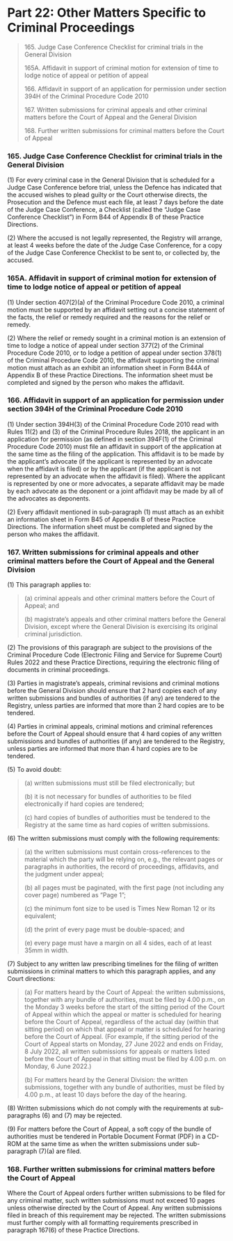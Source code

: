 # Part 22: Other Matters Specific to Criminal Proceedings

> 165\. Judge Case Conference Checklist for criminal trials in the General Division
>
> 165A. Affidavit in support of criminal motion for extension of time to lodge notice of appeal or petition of appeal
>
> 166\. Affidavit in support of an application for permission under section 394H of the Criminal Procedure Code 2010
>
> 167\. Written submissions for criminal appeals and other criminal matters before the Court of Appeal and the General Division
>
> 168\. Further written submissions for criminal matters before the Court of Appeal

### 165. Judge Case Conference Checklist for criminal trials in the General Division <a href="#id-165-judge-case-conference-checklist-for-criminal-trials-in-the-general-division" id="id-165-judge-case-conference-checklist-for-criminal-trials-in-the-general-division"></a>

(1) For every criminal case in the General Division that is scheduled for a Judge Case Conference before trial, unless the Defence has indicated that the accused wishes to plead guilty or the Court otherwise directs, the Prosecution and the Defence must each file, at least 7 days before the date of the Judge Case Conference, a Checklist (called the “Judge Case Conference Checklist”) in Form B44 of Appendix B of these Practice Directions.

(2) Where the accused is not legally represented, the Registry will arrange, at least 4 weeks before the date of the Judge Case Conference, for a copy of the Judge Case Conference Checklist to be sent to, or collected by, the accused.

### 165A. Affidavit in support of criminal motion for extension of time to lodge notice of appeal or petition of appeal <a href="#id-165-judge-case-conference-checklist-for-criminal-trials-in-the-general-division" id="id-165-judge-case-conference-checklist-for-criminal-trials-in-the-general-division"></a>

(1) Under section 407(2)(a) of the Criminal Procedure Code 2010, a criminal motion must be supported by an affidavit setting out a concise statement of the facts, the relief or remedy required and the reasons for the relief or remedy.

(2) Where the relief or remedy sought in a criminal motion is an extension of time to lodge a notice of appeal under section 377(2) of the Criminal Procedure Code 2010, or to lodge a petition of appeal under section 378(1) of the Criminal Procedure Code 2010, the affidavit supporting the criminal motion must attach as an exhibit an information sheet in Form B44A of Appendix B of these Practice Directions. The information sheet must be completed and signed by the person who makes the affidavit.

### 166. Affidavit in support of an application for permission under section 394H of the Criminal Procedure Code 2010 <a href="#id-166-affidavit-in-support-of-an-application-for-permission-under-section-394h-of-the-criminal-procedu" id="id-166-affidavit-in-support-of-an-application-for-permission-under-section-394h-of-the-criminal-procedu"></a>

(1) Under section 394H(3) of the Criminal Procedure Code 2010 read with Rules 11(2) and (3) of the Criminal Procedure Rules 2018, the applicant in an application for permission (as defined in section 394F(1) of the Criminal Procedure Code 2010) must file an affidavit in support of the application at the same time as the filing of the application. This affidavit is to be made by the applicant’s advocate (if the applicant is represented by an advocate when the affidavit is filed) or by the applicant (if the applicant is not represented by an advocate when the affidavit is filed). Where the applicant is represented by one or more advocates, a separate affidavit may be made by each advocate as the deponent or a joint affidavit may be made by all of the advocates as deponents.

(2) Every affidavit mentioned in sub-paragraph (1) must attach as an exhibit an information sheet in Form B45 of Appendix B of these Practice Directions. The information sheet must be completed and signed by the person who makes the affidavit.

### 167. Written submissions for criminal appeals and other criminal matters before the Court of Appeal and the General Division <a href="#id-167-written-submissions-for-criminal-appeals-and-other-criminal-matters-before-the-court-of-appeal-a" id="id-167-written-submissions-for-criminal-appeals-and-other-criminal-matters-before-the-court-of-appeal-a"></a>

(1) This paragraph applies to:

> (a) criminal appeals and other criminal matters before the Court of Appeal; and
>
> (b) magistrate’s appeals and other criminal matters before the General Division, except where the General Division is exercising its original criminal jurisdiction.

(2) The provisions of this paragraph are subject to the provisions of the Criminal Procedure Code (Electronic Filing and Service for Supreme Court) Rules 2022 and these Practice Directions, requiring the electronic filing of documents in criminal proceedings.

(3) Parties in magistrate’s appeals, criminal revisions and criminal motions before the General Division should ensure that 2 hard copies each of any written submissions and bundles of authorities (if any) are tendered to the Registry, unless parties are informed that more than 2 hard copies are to be tendered.

(4) Parties in criminal appeals, criminal motions and criminal references before the Court of Appeal should ensure that 4 hard copies of any written submissions and bundles of authorities (if any) are tendered to the Registry, unless parties are informed that more than 4 hard copies are to be tendered.

(5) To avoid doubt:

> (a) written submissions must still be filed electronically; but
>
> (b) it is not necessary for bundles of authorities to be filed electronically if hard copies are tendered;
>
> (c) hard copies of bundles of authorities must be tendered to the Registry at the same time as hard copies of written submissions.

(6) The written submissions must comply with the following requirements:

> (a) the written submissions must contain cross-references to the material which the party will be relying on, e.g., the relevant pages or paragraphs in authorities, the record of proceedings, affidavits, and the judgment under appeal;
>
> (b) all pages must be paginated, with the first page (not including any cover page) numbered as “Page 1”;
>
> (c) the minimum font size to be used is Times New Roman 12 or its equivalent;
>
> (d) the print of every page must be double-spaced; and
>
> (e) every page must have a margin on all 4 sides, each of at least 35mm in width.

(7) Subject to any written law prescribing timelines for the filing of written submissions in criminal matters to which this paragraph applies, and any Court directions:

> (a) For matters heard by the Court of Appeal: the written submissions, together with any bundle of authorities, must be filed by 4.00 p.m., on the Monday 3 weeks before the start of the sitting period of the Court of Appeal within which the appeal or matter is scheduled for hearing before the Court of Appeal, regardless of the actual day (within that sitting period) on which that appeal or matter is scheduled for hearing before the Court of Appeal. (For example, if the sitting period of the Court of Appeal starts on Monday, 27 June 2022 and ends on Friday, 8 July 2022, all written submissions for appeals or matters listed before the Court of Appeal in that sitting must be filed by 4.00 p.m. on Monday, 6 June 2022.)
>
> (b) For matters heard by the General Division: the written submissions, together with any bundle of authorities, must be filed by 4.00 p.m., at least 10 days before the day of the hearing.

(8) Written submissions which do not comply with the requirements at sub-paragraphs (6) and (7) may be rejected.

(9) For matters before the Court of Appeal, a soft copy of the bundle of authorities must be tendered in Portable Document Format (PDF) in a CD-ROM at the same time as when the written submissions under sub-paragraph (7)(a) are filed.

### 168. Further written submissions for criminal matters before the Court of Appeal <a href="#id-168-further-written-submissions-for-criminal-matters-before-the-court-of-appeal" id="id-168-further-written-submissions-for-criminal-matters-before-the-court-of-appeal"></a>

Where the Court of Appeal orders further written submissions to be filed for any criminal matter, such written submissions must not exceed 10 pages unless otherwise directed by the Court of Appeal. Any written submissions filed in breach of this requirement may be rejected. The written submissions must further comply with all formatting requirements prescribed in paragraph 167(6) of these Practice Directions.
